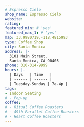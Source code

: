 ```yaml
---
# Espresso Cielo
shop_name: Espresso Cielo
website:
rating:
featured_min: # 'yes'
featured_max_1: # 'yes'
map: 33.9980719,-118.4815993
type: Coffee Shop
city: Santa Monica
address: |-
  3101 Main Street.
  Santa Monica, CA 90405
phone: 310-314-9999
hours: |-
  | Days   | Time   |
  | ------ | ------ |
  | Tuesday-Sunday | 7a-4p |
tags:
- Indoor Seating
# - Pop-up
coffee:
# - Ritual Coffee Roasters
# - 49th Parallel Coffee Roasters
# - Heart Coffee Roasters
---
```


